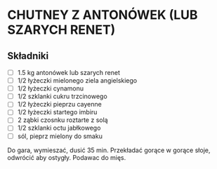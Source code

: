 # CHUTNEY Z ANTONÓWEK (LUB SZARYCH RENET)

## Składniki

* [ ] 1.5 kg antonówek lub szarych renet
* [ ] 1/2 łyżeczki mielonego ziela angielskiego
* [ ] 1/2 łyżeczki cynamonu
* [ ] 1/2 szklanki cukru trzcinowego 
* [ ] 1/2 łyżeczki pieprzu cayenne
* [ ] 1/2 łyżeczki startego imbiru
* [ ] 2 ząbki czosnku roztarte z solą
* [ ] 1/2 szklanki octu jabłkowego
* [ ] sól, pieprz mielony do smaku

Do gara, wymieszać, dusić 35 min. Przekładać gorące w gorące słoje, odwrócić aby ostygły. Podawac do mięs.